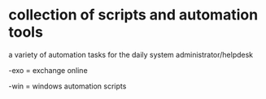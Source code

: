 # collection of scripts and automation tools
a variety of automation tasks for the daily system administrator/helpdesk


-exo = exchange online


-win = windows automation scripts

